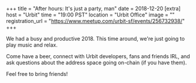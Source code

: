 
+++
title = "After hours: It's just a party, man"
date = 2018-12-20
[extra]
host = "Urbit"
time = "19:00 PST"
location = "Urbit Office"
image = ""
registration_url = "https://www.meetup.com/urbit-sf/events/256732938/"
+++

<p>We had a busy and productive 2018. This time around, we're just going to play music and relax.</p> <p>Come have a beer, connect with Urbit developers, fans and friends IRL, and ask questions about the address space going on-chain (if you have them).</p> <p>Feel free to bring friends!</p> 
